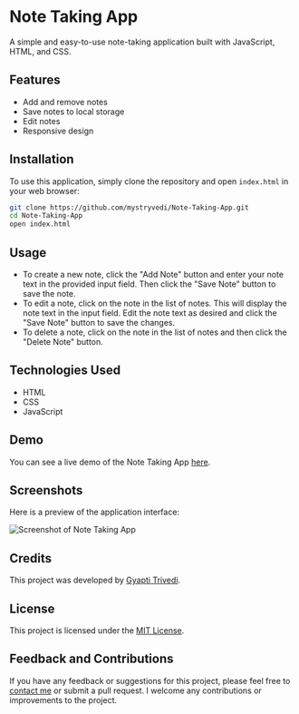 # Note Taking App

A simple and easy-to-use note-taking application built with JavaScript, HTML, and CSS.

## Features

- Add and remove notes
- Save notes to local storage
- Edit notes
- Responsive design

## Installation

To use this application, simply clone the repository and open `index.html` in your web browser:

```bash
git clone https://github.com/mystryvedi/Note-Taking-App.git
cd Note-Taking-App
open index.html
```

## Usage

- To create a new note, click the "Add Note" button and enter your note text in the provided input field. Then click the "Save Note" button to save the note.
- To edit a note, click on the note in the list of notes. This will display the note text in the input field. Edit the note text as desired and click the "Save Note" button to save the changes.
- To delete a note, click on the note in the list of notes and then click the "Delete Note" button.

## Technologies Used

- HTML
- CSS
- JavaScript

## Demo

You can see a live demo of the Note Taking App [here](https://mystryvedi.github.io/Note-Taking-App/).

## Screenshots

Here is a preview of the application interface:

![Screenshot of Note Taking App](https://user-images.githubusercontent.com/115182741/137109233-3c174d2a-527c-4745-b6b8-ba91a797fda9.png)

## Credits

This project was developed by [Gyapti Trivedi](https://github.com/mystryvedi).

## License

This project is licensed under the [MIT License](https://opensource.org/licenses/MIT).

## Feedback and Contributions

If you have any feedback or suggestions for this project, please feel free to [contact me](mailto:gyaptitrivedi20004@gmail.com) or submit a pull request. I welcome any contributions or improvements to the project.
